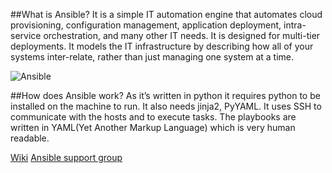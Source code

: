 ##What is Ansible?
It is a simple IT automation engine that automates cloud provisioning, configuration management, application deployment, intra-service orchestration, and many other IT needs.
It is designed for multi-tier deployments.
It models the IT infrastructure by describing how all of your systems inter-relate, rather than just managing one system at a time.

![Ansible](https://raw.githubusercontent.com/adithyakhamithkar/ansible/master/roles/roles/images/ansible.png)

##How does Ansible work?
As it’s written in python it requires python to be installed on the machine to run. It also needs jinja2, PyYAML.
It uses SSH to communicate with the hosts and to execute tasks.
The playbooks are written in YAML(Yet Another Markup Language) which is very human readable.

[Wiki](http://docs.ansible.com/)
[Ansible support group](https://groups.google.com/forum/#!forum/ansible-project)
